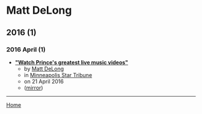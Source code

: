 # Matt DeLong

## 2016 (1)

### 2016 April (1)

 - [**"Watch Prince's greatest live music videos"**](https://www.startribune.com/watch-prince-s-greatest-live-music-videos/376595241/)
    - by [Matt DeLong](../../authors/matt-delong/index.md)
    - in [Minneapolis Star Tribune](../../publications/minneapolis-star-tribune/index.md)
    - on 21 April 2016
    - ([mirror](https://web.archive.org/web/*/https://www.startribune.com/watch-prince-s-greatest-live-music-videos/376595241/))

----

[Home](../index.md)
